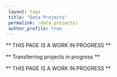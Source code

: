 ```yaml
---
 layout: tags
 title: "Data Projects"
 permalink: /data_projects/
 author_profile: true
---
```


** THIS PAGE IS A WORK IN PROGRESS **

** Transferring projects in progress **

** THIS PAGE IS A WORK IN PROGRESS **